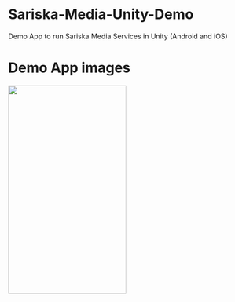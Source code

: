 # Sariska-Media-Unity-Demo
Demo App to run Sariska Media Services in Unity (Android and iOS)

# Demo App images

<img src="https://user-images.githubusercontent.com/22401307/166322206-a0824842-91f4-4d04-8721-b5707fa0a2a7.jpg" width="240" height="425">
